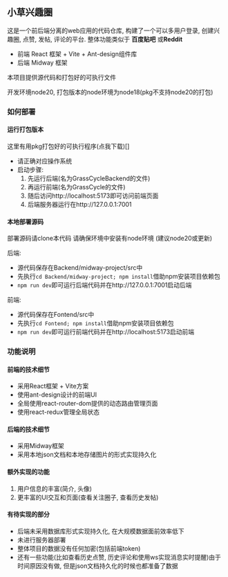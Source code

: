 ## 小草兴趣圈


这是一个前后端分离的web应用的代码仓库, 构建了一个可以多用户登录, 创建兴趣圈, 点赞, 发帖, 评论的平台. 整体功能类似于 **百度贴吧** 或**Reddit**


- 前端 React 框架 + Vite + Ant-design组件库
- 后端 Midway 框架


本项目提供源代码和打包好的可执行文件

开发环境node20, 打包版本的node环境为node18(pkg不支持node20的打包)

### 如何部署

#### 运行打包版本
这里有用pkg打包好的可执行程序(点我下载)[]
- 请正确对应操作系统
- 启动步骤:
  1. 先运行后端(名为GrassCycleBackend的文件)
  2. 再运行前端(名为GrassCycle的文件)
  3. 随后访问http://localhost:5173即可访问前端页面
  4. 后端服务器运行在http://127.0.0.1:7001

#### 本地部署源码

部署源码请clone本代码
请确保环境中安装有node环境 (建议node20或更新)

后端: 
- 源代码保存在Backend/midway-project/src中
- 先执行```cd Backend/midway-project; npm install```借助npm安装项目依赖包
- ```npm run dev```即可运行后端代码并在http://127.0.0.1:7001启动后端

前端:
- 源代码保存在Fontend/src中
- 先执行```cd Fontend; npm install```借助npm安装项目依赖包
- ```npm run dev```即可运行前端代码并在http://localhost:5173启动前端

### 功能说明

#### 前端的技术细节
- 采用React框架 + Vite方案
- 使用ant-design设计的前端UI
- 全局使用react-router-dom提供的动态路由管理页面
- 使用react-redux管理全局状态

#### 后端的技术细节
- 采用Midway框架
- 采用本地json文档和本地存储图片的形式实现持久化

#### 额外实现的功能
1. 用户信息的丰富(简介, 头像)
2. 更丰富的UI交互和页面(查看关注圈子, 查看历史发帖)

#### 有待实现的部分
- 后端未采用数据库形式实现持久化, 在大规模数据面前效率低下
- 未进行服务器部署
- 整体项目的数据没有任何加密(包括前端token)
- 还有一些功能(比如查看历史点赞, 历史评论和使用ws实现消息实时提醒)由于时间原因没有做, 但是json文档持久化的时候也都准备了数据
